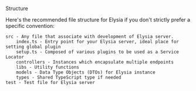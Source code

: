 Structure

Here's the recommended file structure for Elysia if you don't strictly prefer a specific convention:

    src - Any file that associate with development of Elysia server.
        index.ts - Entry point for your Elysia server, ideal place for setting global plugin
        setup.ts - Composed of various plugins to be used as a Service Locator
        controllers - Instances which encapsulate multiple endpoints
        libs - Utility functions
        models - Data Type Objects (DTOs) for Elysia instance
        types - Shared TypeScript type if needed
    test - Test file for Elysia server
